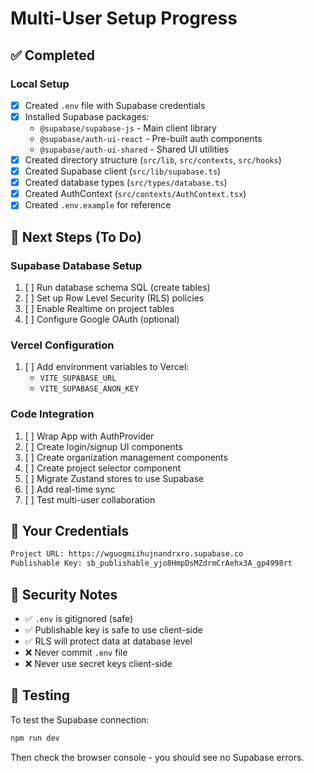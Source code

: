# Multi-User Setup Progress

## ✅ Completed

### Local Setup
- [x] Created `.env` file with Supabase credentials
- [x] Installed Supabase packages:
  - `@supabase/supabase-js` - Main client library
  - `@supabase/auth-ui-react` - Pre-built auth components
  - `@supabase/auth-ui-shared` - Shared UI utilities
- [x] Created directory structure (`src/lib`, `src/contexts`, `src/hooks`)
- [x] Created Supabase client (`src/lib/supabase.ts`)
- [x] Created database types (`src/types/database.ts`)
- [x] Created AuthContext (`src/contexts/AuthContext.tsx`)
- [x] Created `.env.example` for reference

## 🚧 Next Steps (To Do)

### Supabase Database Setup
1. [ ] Run database schema SQL (create tables)
2. [ ] Set up Row Level Security (RLS) policies
3. [ ] Enable Realtime on project tables
4. [ ] Configure Google OAuth (optional)

### Vercel Configuration
1. [ ] Add environment variables to Vercel:
   - `VITE_SUPABASE_URL`
   - `VITE_SUPABASE_ANON_KEY`

### Code Integration
1. [ ] Wrap App with AuthProvider
2. [ ] Create login/signup UI components
3. [ ] Create organization management components
4. [ ] Create project selector component
5. [ ] Migrate Zustand stores to use Supabase
6. [ ] Add real-time sync
7. [ ] Test multi-user collaboration

## 📝 Your Credentials

```bash
Project URL: https://wguogmiihujnandrxro.supabase.co
Publishable Key: sb_publishable_yjo8HmpDsMZdrmCrAehx3A_gp4998rt
```

## 🔐 Security Notes

- ✅ `.env` is gitignored (safe)
- ✅ Publishable key is safe to use client-side
- ✅ RLS will protect data at database level
- ❌ Never commit `.env` file
- ❌ Never use secret keys client-side

## 🧪 Testing

To test the Supabase connection:

```bash
npm run dev
```

Then check the browser console - you should see no Supabase errors.
